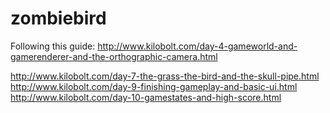 zombiebird
==========

Following this guide: http://www.kilobolt.com/day-4-gameworld-and-gamerenderer-and-the-orthographic-camera.html

http://www.kilobolt.com/day-7-the-grass-the-bird-and-the-skull-pipe.html
http://www.kilobolt.com/day-9-finishing-gameplay-and-basic-ui.html
http://www.kilobolt.com/day-10-gamestates-and-high-score.html
